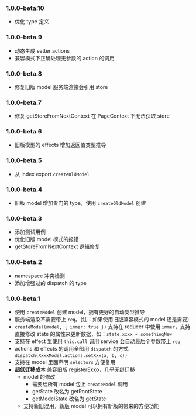 ### 1.0.0-beta.10

- 优化 type 定义

### 1.0.0-beta.9

- 动态生成 setter actions
- 兼容模式下正确处理无参数的 action 的调用

### 1.0.0-beta.8

- 修复旧版 model 服务端渲染会引用 store

### 1.0.0-beta.7

- 修复 getStoreFromNextContext 在 PageContext 下无法获取 store

### 1.0.0-beta.6

- 旧版模型的 effects 增加返回值类型推导

### 1.0.0-beta.5

- 从 index export `createOldModel`

### 1.0.0-beta.4

- 旧版 model 增加专门的 type，使用 `createOldModel` 创建

### 1.0.0-beta.3

- 添加测试用例
- 优化旧版 model 模式的报错
- getStoreFromNextContext 逻辑修复

### 1.0.0-beta.2

- namespace 冲突检测
- 添加增强过的 dispatch 的 type

### 1.0.0-beta.1

- 使用 `createModel` 创建 model，拥有更好的自动类型推导
- 服务端渲染不需要带上 `req`。(注：如果使用旧版兼容模式的 model 还是需要)
- `createModel(model, { immer: true })` 支持在 reducer 中使用 `immer`，支持直接修改 state 的属性来更新数据，如：`state.xxxx = somethingNew`
- 支持在 effect 里使用 `this.call` 调用 service 会自动最后个参数带上 `req`
- actions 和 effects 的调用全部用 `dispatch` 的方式 `dispatch(XxxxModel.actions.setXxx(a, b, c))`
- 支持在 model 里面声明 `selectors` 方便复用
- **超低迁移成本** 兼容旧版 registerEkko，几乎无缝迁移
  - model 的修改
    - 需要给所有 model 包上 `createModel` 调用
    - getState 改名为 getRootState
    - getModelState 改名为 getState
  - 支持新旧混用，新版 model 可以拥有新版的带来的方便功能

